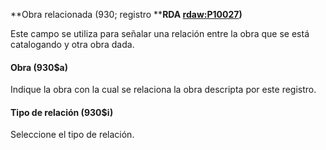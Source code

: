 **Obra relacionada (930; registro ****RDA [rdaw:P10027](http://www.rdaregistry.info/Elements/w/#P10027))**

Este campo se utiliza para señalar una relación entre la obra que se está catalogando y otra obra dada.

#### Obra (930$a)

Indique la obra con la cual se relaciona la obra descripta por este registro.

#### Tipo de relación (930$i)

Seleccione el tipo de relación.